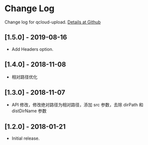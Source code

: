 # Change Log

Change log for qcloud-upload. [Details at Github](https://github.com/yingye/qcloud-upload)

## [1.5.0] - 2019-08-16

- Add Headers option.

## [1.4.0] - 2018-11-08

- 相对路径优化

## [1.3.0] - 2018-11-07

- API 修改，修改绝对路径为相对路径，添加 src 参数，去除 dirPath 和 distDirName 参数

## [1.2.0] - 2018-01-21

- Initial release.
